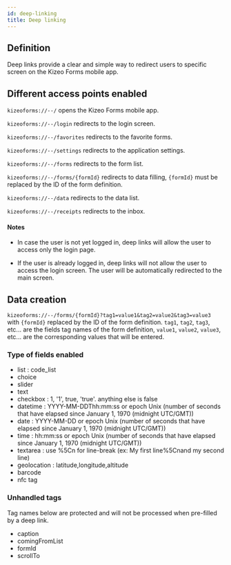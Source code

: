 ```yaml
---
id: deep-linking
title: Deep linking
---
```


## Definition

Deep links provide a clear and simple way to redirect users to specific screen on the Kizeo Forms mobile app.

## Different access points enabled

`kizeoforms://--/` opens the Kizeo Forms mobile app.

`kizeoforms://--/login` redirects to the login screen.

`kizeoforms://--/favorites` redirects to the favorite forms.

`kizeoforms://--/settings` redirects to the application settings.

`kizeoforms://--/forms` redirects to the form list.

`kizeoforms://--/forms/{formId}` redirects to data filling, `{formId}` must be replaced by the ID of the form definition.

`kizeoforms://--/data` redirects to the data list.

`kizeoforms://--/receipts` redirects to the inbox.

#### Notes

- In case the user is not yet logged in, deep links will allow the user to access only the login page.

- If the user is already logged in, deep links will not allow the user to access the login screen. The user will be automatically redirected to the main screen.

## Data creation

`kizeoforms://--/forms/{formId}?tag1=value1&tag2=value2&tag3=value3`
with `{formId}` replaced by the ID of the form definition.
`tag1`, `tag2`, `tag3`, etc... are the fields tag names of the form definition, `value1`, `value2`, `value3`, etc... are the corresponding values ​​that will be entered.

### Type of fields enabled

- list : code_list
- choice
- slider
- text
- checkbox : 1, '1', true, 'true'. anything else is false
- datetime : YYYY-MM-DDThh:mm:ss or epoch Unix (number of seconds that have elapsed since January 1, 1970 (midnight UTC/GMT))
- date : YYYY-MM-DD or epoch Unix (number of seconds that have elapsed since January 1, 1970 (midnight UTC/GMT))
- time : hh:mm:ss or epoch Unix (number of seconds that have elapsed since January 1, 1970 (midnight UTC/GMT))
- textarea : use %5Cn for line-break (ex: My first line%5Cnand my second line)
- geolocation : latitude,longitude,altitude
- barcode
- nfc tag

### Unhandled tags

Tag names below are protected and will not be processed when pre-filled by a deep link.

- caption
- comingFromList
- formId
- scrollTo
